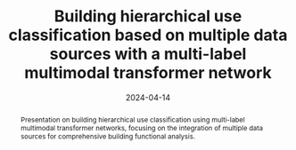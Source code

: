 ---
collection: talks
type: "Conference Presentation"
title: "Building hierarchical use classification based on multiple data sources with a multi-label multimodal transformer network"
permalink: /talks/2024-04-14-egu-general-assembly
date: 2024-04-14
date_range: "14–19 Apr 2024"
time: "TBD"
location: "Vienna, Austria"
venue: "EGU General Assembly 2024"
session: "ESSI – Earth & Space Science Informatics session"
abstract_id: "EGU24-12472"
venue_url: "https://www.egu24.eu/"
talk_type: "Conference Presentation"
abstract: "Presentation on building hierarchical use classification using multi-label multimodal transformer networks, focusing on the integration of multiple data sources for comprehensive building functional analysis."
--- 